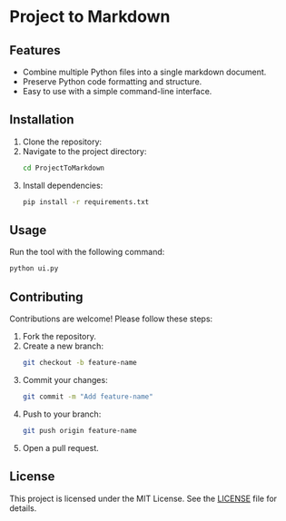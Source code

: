 # Project to Markdown
## Features
- Combine multiple Python files into a single markdown document.
- Preserve Python code formatting and structure.
- Easy to use with a simple command-line interface.

## Installation
1. Clone the repository:
2. Navigate to the project directory:
    ```bash
    cd ProjectToMarkdown
    ```
3. Install dependencies:
    ```bash
    pip install -r requirements.txt

## Usage
Run the tool with the following command:
```bash
python ui.py 
```

## Contributing
Contributions are welcome! Please follow these steps:
1. Fork the repository.
2. Create a new branch:
    ```bash
    git checkout -b feature-name
    ```
3. Commit your changes:
    ```bash
    git commit -m "Add feature-name"
    ```
4. Push to your branch:
    ```bash
    git push origin feature-name
    ```
5. Open a pull request.

## License
This project is licensed under the MIT License. See the [LICENSE](LICENSE) file for details.
